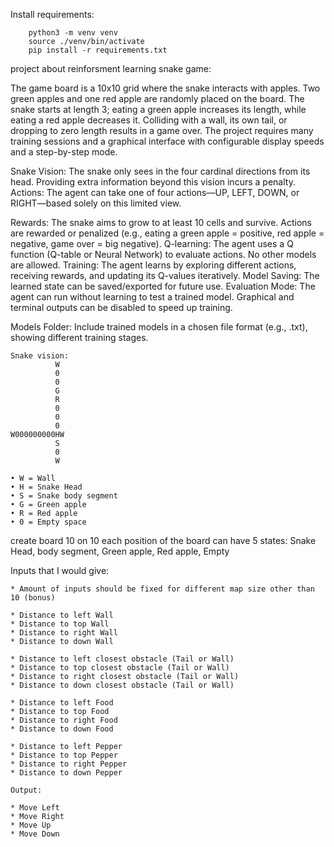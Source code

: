
Install requirements:
```
    python3 -m venv venv
    source ./venv/bin/activate
    pip install -r requirements.txt
```
project about reinforsment learning snake game:

The game board is a 10x10 grid where the snake interacts with apples.
Two green apples and one red apple are randomly placed on the board.
The snake starts at length 3; eating a green apple increases its length, while eating a red apple decreases it.
Colliding with a wall, its own tail, or dropping to zero length results in a game over.
The project requires many training sessions and a graphical interface with configurable display speeds and a step-by-step mode.

Snake Vision: The snake only sees in the four cardinal directions from its head. Providing extra information beyond this vision incurs a penalty.
Actions: The agent can take one of four actions—UP, LEFT, DOWN, or RIGHT—based solely on this limited view.

Rewards: The snake aims to grow to at least 10 cells and survive. Actions are rewarded or penalized (e.g., eating a green apple = positive, red apple = negative, game over = big negative).
Q-learning: The agent uses a Q function (Q-table or Neural Network) to evaluate actions. No other models are allowed.
Training: The agent learns by exploring different actions, receiving rewards, and updating its Q-values iteratively.
Model Saving: The learned state can be saved/exported for future use.
Evaluation Mode: The agent can run without learning to test a trained model. Graphical and terminal outputs can be disabled to speed up training.

Models Folder: Include trained models in a chosen file format (e.g., .txt), showing different training stages.
```
Snake vision:
          W
          0
          0
          G
          R
          0
          0
          0
W000000000HW
          S
          0
          W

• W = Wall
• H = Snake Head
• S = Snake body segment
• G = Green apple
• R = Red apple
• 0 = Empty space
```
create board 10 on 10
each position of the board can have 5 states: Snake Head, body segment, Green apple, Red apple, Empty



Inputs that I would give:

    * Amount of inputs should be fixed for different map size other than 10 (bonus)

    * Distance to left Wall
    * Distance to top Wall
    * Distance to right Wall
    * Distance to down Wall

    * Distance to left closest obstacle (Tail or Wall)
    * Distance to top closest obstacle (Tail or Wall)
    * Distance to right closest obstacle (Tail or Wall)
    * Distance to down closest obstacle (Tail or Wall)

    * Distance to left Food
    * Distance to top Food
    * Distance to right Food
    * Distance to down Food

    * Distance to left Pepper
    * Distance to top Pepper
    * Distance to right Pepper
    * Distance to down Pepper

    Output:

    * Move Left
    * Move Right
    * Move Up
    * Move Down
